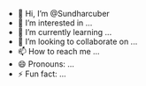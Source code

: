 - 👋 Hi, I’m @Sundharcuber
- 👀 I’m interested in ...
- 🌱 I’m currently learning ...
- 💞️ I’m looking to collaborate on ...
- 📫 How to reach me ...
- 😄 Pronouns: ...
- ⚡ Fun fact: ...

<!---
Sundharcuber/Sundharcuber is a ✨ special ✨ repository because its `README.md` (this file) appears on your GitHub profile.
You can click the Preview link to take a look at your changes.
--->
